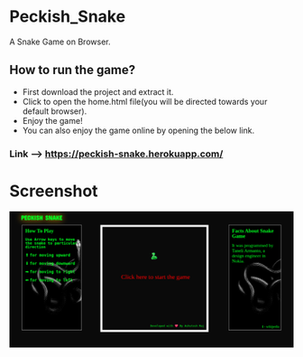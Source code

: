 # Peckish_Snake
A Snake Game on Browser.

## How to run the game?
  * First download the project and extract it.
  * Click to open the home.html file(you will be directed towards your default browser).
  * Enjoy the game!
  * You can also enjoy the game online by opening the below link.

### Link --> https://peckish-snake.herokuapp.com/

# Screenshot

![screenshot from 2018-07-09 19-24-45](https://github.com/ashutoshraj01/Peckish-Snake/blob/master/Screenshot%20from%202020-07-28%2012-29-51.png)
